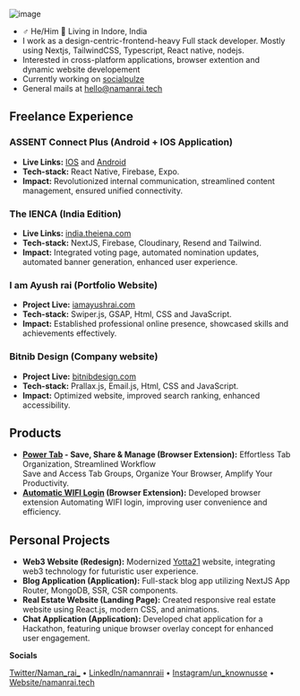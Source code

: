 
![image](https://github.com/NAMANIND/NAMANIND/assets/88327184/67252500-3cfc-4565-95ce-1a45e1dbc01b)


- ♂ He/Him 📍 Living in Indore, India
- I work as a design-centric-frontend-heavy Full stack developer. Mostly using Nextjs, TailwindCSS, Typescript, React native, nodejs.
- Interested in cross-platform applications, browser extention and dynamic website developement
- Currently working on [socialpulze](https://socialpulze.vercel.app/)
- General mails at hello@namanrai.tech  

## Freelance Experience

### ASSENT Connect Plus (Android + IOS Application)
- **Live Links:** [IOS](https://apps.apple.com/app/assent-connect-plus/id6478013818) and [Android](https://play.google.com/store/apps/details?id=com.assent.connectplus&pcampaignid=web_share)
- **Tech-stack:** React Native, Firebase, Expo.
- **Impact:** Revolutionized internal communication, streamlined content management, ensured unified connectivity.

### The IENCA (India Edition)
- **Live Links:** [india.theiena.com](https://india.theiena.com)
- **Tech-stack:** NextJS, Firebase, Cloudinary, Resend and Tailwind.
- **Impact:** Integrated voting page, automated nomination updates, automated banner generation, enhanced user experience.

### I am Ayush rai (Portfolio Website)
- **Project Live:** [iamayushrai.com](https://iamayushrai.com/)
- **Tech-stack:** Swiper.js, GSAP, Html, CSS and JavaScript.
- **Impact:** Established professional online presence, showcased skills and achievements effectively.

### Bitnib Design (Company website)
- **Project Live:** [bitnibdesign.com](https://bitnibdesign.com)
- **Tech-stack:** Prallax.js, Email.js, Html, CSS and JavaScript.
- **Impact:** Optimized website, improved search ranking, enhanced accessibility.


## Products

- **[Power Tab](https://chromewebstore.google.com/detail/power-tab-save-share-mana/mmonhlejcmgecfbihofklieljhphkkan) - Save, Share & Manage (Browser Extension):** Effortless Tab Organization, Streamlined Workflow  
  Save and Access Tab Groups, Organize Your Browser, Amplify Your Productivity.
- **[Automatic WIFI Login](https://chromewebstore.google.com/detail/automatic-wifi-login/nbkoadcgedjmhppjldoffhcmjlpcnfjd) (Browser Extension):** Developed browser extension Automating WIFI login, improving user convenience and efficiency.


## Personal Projects

- **Web3 Website (Redesign):** Modernized [Yotta21](https://yotta21.netlify.app/) website, integrating web3 technology for futuristic user experience.
- **Blog Application (Application):** Full-stack blog app utilizing NextJS App Router, MongoDB, SSR, CSR components.
- **Real Estate Website (Landing Page):** Created responsive real estate website using React.js, modern CSS, and animations.
- **Chat Application (Application):** Developed chat application for a Hackathon, featuring unique browser overlay concept for enhanced user engagement.


**Socials**

[Twitter/Naman_rai_](https://twitter.com/Naman_rai_) &bullet; [LinkedIn/namannraii](https://www.linkedin.com/in/namannrai/) &bullet; [Instagram/un_knownusse](https://www.instagram.com/un_knownusser/) &bullet; [Website/namanrai.tech](https://www.namanrai.tech/)
